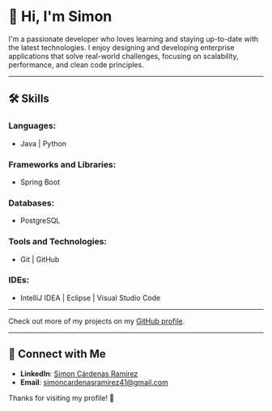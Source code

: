 # 👋 Hi, I'm Simon  

I'm a passionate developer who loves learning and staying up-to-date with the latest technologies. I enjoy designing and developing enterprise applications that solve real-world challenges, focusing on scalability, performance, and clean code principles.  

---

## 🛠️ Skills  

### Languages:  
- Java | Python  

### Frameworks and Libraries:  
- Spring Boot  

### Databases:  
- PostgreSQL  

### Tools and Technologies:  
- Git | GitHub  

### IDEs:  
- IntelliJ IDEA | Eclipse | Visual Studio Code  

---

Check out more of my projects on my [GitHub profile](https://github.com/simoncardenasramirez?tab=repositories).  

---

## 🌟 Connect with Me  

- **LinkedIn**: [Simon Cárdenas Ramírez](https://www.linkedin.com/in/simon-cardenas-ram%C3%ADrez-0010a0248?lipi=urn%3Ali%3Apage%3Ad_flagship3_profile_view_base_contact_details%3BWQrY6iIvSOa0zB3XJ8iHIg%3D%3D)  
- **Email**: [simoncardenasramirez41@gmail.com](mailto:simoncardenasramirez41@gmail.com)  

Thanks for visiting my profile! 🚀  
